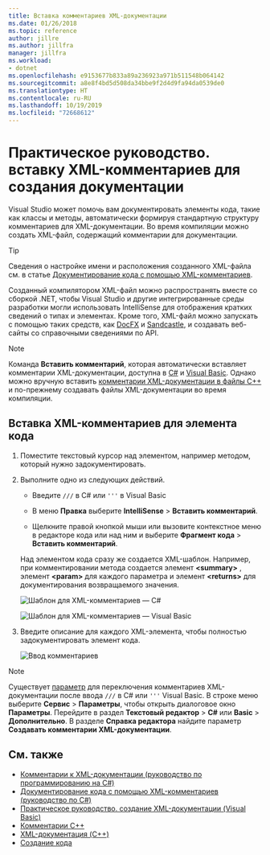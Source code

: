 ```yaml
---
title: Вставка комментариев XML-документации
ms.date: 01/26/2018
ms.topic: reference
author: jillre
ms.author: jillfra
manager: jillfra
ms.workload:
- dotnet
ms.openlocfilehash: e9153677b833a89a236923a971b511548b064142
ms.sourcegitcommit: a8e8f4bd5d508da34bbe9f2d4d9fa94da0539de0
ms.translationtype: HT
ms.contentlocale: ru-RU
ms.lasthandoff: 10/19/2019
ms.locfileid: "72668612"
---
```

# <a name="how-to-insert-xml-comments-for-documentation-generation"></a>Практическое руководство. вставку XML-комментариев для создания документации

Visual Studio может помочь вам документировать элементы кода, такие как классы и методы, автоматически формируя стандартную структуру комментариев для XML-документации. Во время компиляции можно создать XML-файл, содержащий комментарии для документации.

> [!TIP]
> Сведения о настройке имени и расположения созданного XML-файла см. в статье [Документирование кода с помощью XML-комментариев](/dotnet/csharp/codedoc).

Созданный компилятором XML-файл можно распространять вместе со сборкой .NET, чтобы Visual Studio и другие интегрированные среды разработки могли использовать IntelliSense для отображения кратких сведений о типах и элементах. Кроме того, XML-файл можно запускать с помощью таких средств, как [DocFX](https://dotnet.github.io/docfx/) и [Sandcastle](https://www.microsoft.com/download/details.aspx?id=10526), и создавать веб-сайты со справочными сведениями по API.

> [!NOTE]
> Команда **Вставить комментарий**, которая автоматически вставляет комментарии XML-документации, доступна в [C#](/dotnet/csharp/programming-guide/xmldoc/xml-documentation-comments) и [Visual Basic](/dotnet/visual-basic/programming-guide/program-structure/how-to-create-xml-documentation). Однако можно вручную вставить [комментарии XML-документации в файлы C++](/cpp/build/reference/xml-documentation-visual-cpp) и по-прежнему создавать файлы XML-документации во время компиляции.

## <a name="to-insert-xml-comments-for-a-code-element"></a>Вставка XML-комментариев для элемента кода

1. Поместите текстовый курсор над элементом, например методом, который нужно задокументировать.

1. Выполните одно из следующих действий.

   - Введите `///` в C# или `'''` в Visual Basic

   - В меню **Правка** выберите **IntelliSense** > **Вставить комментарий**.

   - Щелкните правой кнопкой мыши или вызовите контекстное меню в редакторе кода или над ним и выберите **Фрагмент кода** > **Вставить комментарий**.

   Над элементом кода сразу же создается XML-шаблон. Например, при комментировании метода создается элемент **\<summary\>** , элемент **\<param\>** для каждого параметра и элемент **\<returns\>** для документирования возвращаемого значения.

   ![Шаблон для XML-комментариев — C#](media/doc-preview-cs.png)

   ![Шаблон для XML-комментариев — Visual Basic](media/doc-preview-vb.png)

1. Введите описание для каждого XML-элемента, чтобы полностью задокументировать элемент кода.

   ![Ввод комментариев](media/doc-result-cs.png)

> [!NOTE]
> Существует [параметр](../../ide/reference/options-text-editor-csharp-advanced.md) для переключения комментариев XML-документации после ввода `///` в C# или `'''` Visual Basic. В строке меню выберите **Сервис** > **Параметры**, чтобы открыть диалоговое окно **Параметры**. Перейдите в раздел **Текстовый редактор** > **C#** или **Basic** > **Дополнительно**. В разделе **Справка редактора** найдите параметр **Создавать комментарии XML-документации**.

## <a name="see-also"></a>См. также

- [Комментарии к XML-документации (руководство по программированию на C#)](/dotnet/csharp/programming-guide/xmldoc/xml-documentation-comments)
- [Документирование кода с помощью XML-комментариев (руководство по C#)](/dotnet/csharp/codedoc)
- [Практическое руководство. создание XML-документации (Visual Basic)](/dotnet/visual-basic/programming-guide/program-structure/how-to-create-xml-documentation)
- [Комментарии C++](/cpp/cpp/comments-cpp)
- [XML-документация (C++)](/cpp/build/reference/xml-documentation-visual-cpp)
- [Создание кода](../code-generation-in-visual-studio.md)